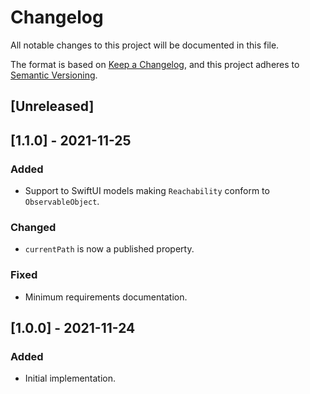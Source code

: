 # Changelog

All notable changes to this project will be documented in this file.

The format is based on [Keep a Changelog](https://keepachangelog.com/en/1.0.0/), and this project adheres to [Semantic Versioning](https://semver.org/spec/v2.0.0.html).

## [Unreleased]

## [1.1.0] - 2021-11-25

### Added

- Support to SwiftUI models making `Reachability` conform to `ObservableObject`.
  
### Changed
  
- `currentPath` is now a published property.

### Fixed

- Minimum requirements documentation.

## [1.0.0] - 2021-11-24

### Added

- Initial implementation.
